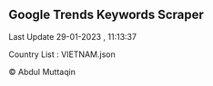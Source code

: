

## Google Trends Keywords Scraper 
 
Last Update 29-01-2023 , 11:13:37

Country List :
VIETNAM.json



© Abdul Muttaqin 
